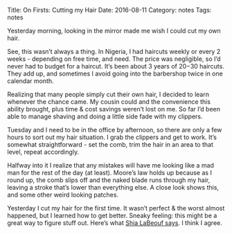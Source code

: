 Title: On Firsts: Cutting my Hair
Date: 2016-08-11
Category: notes
Tags: notes


Yesterday morning, looking in the mirror made me wish I could cut my own hair.

See, this wasn’t always a thing. In Nigeria, I had haircuts weekly or every 2 weeks - depending on free time, and need. The price was negligible, so I’d never had to budget for a haircut. 
It’s been about 3 years of $20-$30 haircuts. They add up, and sometimes I avoid going into the barbershop twice in one calendar month.

Realizing that many people simply cut their own hair, I decided to learn whenever the chance came. My cousin could and the convenience this ability brought, plus time & cost savings weren’t lost on me. So far I’d been able to manage shaving and doing a little side fade with my clippers.

Tuesday and I need to be in the office by afternoon, so there are only a few hours to sort out my hair situation. I grab the clippers and get to work. It’s somewhat straightforward - set the comb, trim the hair in an area to that level, repeat accordingly.

Halfway into it I realize that any mistakes will have me looking like a mad man for the rest of the day (at least).
Moore’s law holds up because as I round up, the comb slips off and the naked blade runs through my hair, leaving a stroke that’s lower than everything else. A close look shows this, and some other weird looking patches. 

Yesterday I cut my hair for the first time. It wasn’t perfect & the worst almost happened, but I learned how to get better. Sneaky feeling: this might be a great way to figure stuff out. 
Here’s what [Shia LaBeouf says](https://www.youtube.com/watch?v=ZXsQAXx_ao0). I think I agree.
